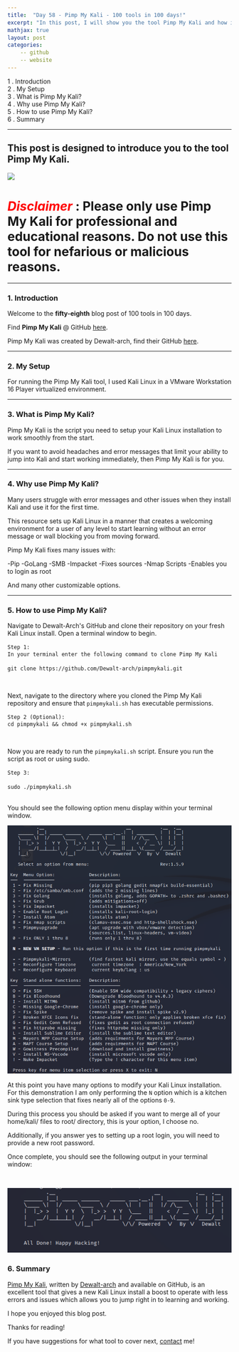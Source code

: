 ```yaml
---
title:  "Day 58 - Pimp My Kali - 100 tools in 100 days!"
excerpt: "In this post, I will show you the tool Pimp My Kali and how it works."
mathjax: true
layout: post
categories:
    -- github
    -- website
---
```


1 . Introduction
<br>
2 . My Setup
<br>
3 . What is Pimp My Kali?
<br>
4 . Why use Pimp My Kali?
<br>
5 . How to use Pimp My Kali?
<br>
6 . Summary

---

## This post is designed to introduce you to the tool Pimp My Kali.

![](https://camo.githubusercontent.com/1d5ddb43a1255fc676811db26ae14b892abca53a751bdb73a393df7f08b51644/68747470733a2f2f692e706f7374696d672e63632f51643956435272642f706d6b313332746b61622e706e67)

# <span style="color:red">***Disclaimer***</span> : **Please only use Pimp My Kali for professional and educational reasons. Do not use this tool for nefarious or malicious reasons.**

---

### 1. **Introduction**

Welcome to the **fifty-eighth** blog post of 100 tools in 100 days.<br> 

Find **Pimp My Kali** @ GitHub [here](https://github.com/Dewalt-arch/pimpmykali).

Pimp My Kali was created by Dewalt-arch, find their GitHub [here](https://github.com/Dewalt-arch).


---

### 2. **My Setup**

For running the Pimp My Kali tool, I used Kali Linux in a VMware Workstation 16 Player virtualized environment.

---

### 3. **What is Pimp My Kali?**

Pimp My Kali is the script you need to setup your Kali Linux installation to work smoothly from the start.

If you want to avoid headaches and error messages that limit your ability to jump into Kali and start working immediately, then Pimp My Kali is for you. 


---

### 4. **Why use Pimp My Kali?**

Many users struggle with error messages and other issues when they install Kali and use it for the first time. 

This resource sets up Kali Linux in a manner that creates a welcoming environment for a user of any level to start learning without an error message or wall blocking you from moving forward. 

Pimp My Kali fixes many issues with:

-Pip
-GoLang
-SMB
-Impacket
-Fixes sources
-Nmap Scripts
-Enables you to login as root

And many other customizable options.

---

### 5. **How to use Pimp My Kali?**

Navigate to Dewalt-Arch's GitHub and clone their repository on your fresh Kali Linux install. Open a terminal window to begin.

    Step 1:
    In your terminal enter the following command to clone Pimp My Kali

    git clone https://github.com/Dewalt-arch/pimpmykali.git

<br>

Next, navigate to the directory where you cloned the Pimp My Kali repository and ensure that `pimpmykali.sh` has executable permissions.
    
    Step 2 (Optional):
    cd pimpmykali && chmod +x pimpmykali.sh

<br> 

Now you are ready to run the `pimpmykali.sh` script. Ensure you run the script as root or using sudo.

    Step 3:
    
    sudo ./pimpmykali.sh

<br>
You should see the following option menu display within your terminal window. 

![](https://raw.githubusercontent.com/matthewomccorkle/matthewomccorkle.github.io/master/_posts/assets/100%20tools/pmk/pmk1.png)

At this point you have many options to modify your Kali Linux installation. For this demonstration I am only performing the `N` option which is a kitchen sink type selection that fixes nearly all of the options `0-9`.

During this process you should be asked if you want to merge all of your home/kali/ files to root/ directory, this is your option, I choose no. 

Additionally, if you answer yes to setting up a root login, you will need to provide a new root password. 

Once complete, you should see the following output in your terminal window:

<br>

![](https://raw.githubusercontent.com/matthewomccorkle/matthewomccorkle.github.io/master/_posts/assets/100%20tools/pmk/pmk2.png)


### 6. **Summary**

[Pimp My Kali](https://github.com/Dewalt-arch/pimpmykali), written by [Dewalt-arch](https://github.com/Dewalt-arch) and available on GitHub, is an excellent tool that gives a new Kali Linux install a boost to operate with less errors and issues which allows you to jump right in to learning and working. 

I hope you enjoyed this blog post.

Thanks for reading!<br>

If you have suggestions for what tool to cover next, [contact](mailto:matthew.o.mccorkle@gmail.com) me!
